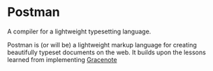 # Postman
A compiler for a lightweight typesetting language.

Postman is (or will be) a lightweight markup language for creating beautifully typeset documents on the web. It builds upon the lessons learned from implementing [Gracenote](https://github.com/noblethrasher/becoming-gracentoe)
